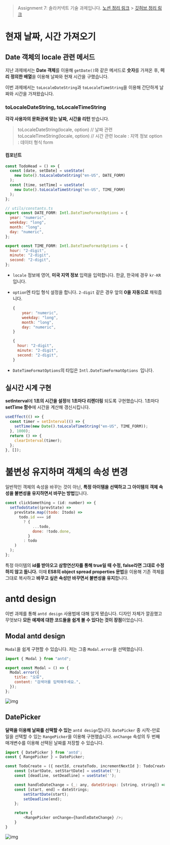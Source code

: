 > Assignment 7: 솔라커넥트 기술 과제입니다.
> [노션 정리 링크](https://teal-fireplant-241.notion.site/Assignment-7-f91dc6cb5f624567a996e0594f0d4946) > [깃허브 정리 링크](https://github.com/dongwonnn/Assignment7)

# 현재 날짜, 시간 가져오기

## Date 객체의 locale 관련 메서드

지난 과제에서는 **Date 객체**를 이용해 `getDate()`와 같은 메서드로 **숫자**를 가져온 후, **미리 정의한 배열**을 이용해 날짜와 현재 시간을 구했습니다.

이번 과제에서는 `toLocaleDateString`과 `toLocaleTimeString`을 이용해 간단하게 날짜와 시간을 가져왔습니다.

### toLocaleDateString, toLocaleTimeString

**각각 사용자의 문화권에 맞는 날짜, 시간을 리턴** 받습니다.

> toLocaleDateString(locale, option) // 날짜 관련
> toLocaleTimeString(locale, option) // 시간 관련
> locale : 지역 정보
> option : 데이터 형식 form

#### 컴포넌트

```javascript
const TodoHead = () => {
  const [date, setDate] = useState(
    new Date().toLocaleDateString("en-US", DATE_FORM)
  );
  const [time, setTime] = useState(
    new Date().toLocaleTimeString("en-US", TIME_FORM)
  );
};

// utils/constants.ts
export const DATE_FORM: Intl.DateTimeFormatOptions = {
  year: "numeric",
  weekday: "long",
  month: "long",
  day: "numeric",
};

export const TIME_FORM: Intl.DateTimeFormatOptions = {
  hour: "2-digit",
  minute: "2-digit",
  second: "2-digit",
};
```

- `locale` 정보에 영어, **미국 지역 정보** 입력을 입력합니다. 한글, 한국에 경우 `kr-KR`입니다.
- `option`엔 타입 형식 설정을 합니다. `2-digit` 같은 경우 앞의 **0을 자동으로** 채워줍니다.

  ```javascript
  {
      year: "numeric",
      weekday: "long",
      month: "long",
      day: "numeric",
  }

  {
    hour: "2-digit",
    minute: "2-digit",
    second: "2-digit",
  }
  ```

- `DateTimeFormatOptions`의 타입은 `Intl.DateTimeFormatOptions `입니다.

## 실시간 시계 구현

**setInterval**에 **1초의 시간을 설정**해 **1초마다 리렌더링** 되도록 구현했습니다.
1초마다 **setTime 함수**에 시간을 계산해 갱신시킵니다.

```javascript
useEffect(() => {
  const timer = setInterval(() => {
    setTime(new Date().toLocaleTimeString("en-US", TIME_FORM));
  }, 1000);
  return () => {
    clearInterval(timer);
  };
}, []);
```

# 불변성 유지하며 객체의 속성 변경

일반적인 객체의 속성을 바꾸는 것이 아닌, **특정 아이템을 선택하고 그 아이템의 객체 속성을 불변성을 유지하면서 바꾸는 방법**입니다.

```javascript
const clickSomething = (id: number) => {
  setTodoState((prevState) =>
    prevState.map((todo: Itodo) =>
      todo.id === id
        ? {
            ...todo,
            done: !todo.done,
          }
        : todo
    )
  );
};
```

특정 아이템의 **id를 받아오고 삼항연산자를 통해 true일 때 수정, false라면 그대로 수정하지 않고 둡니다.**
이때 **ES8의 object spread properties 문법**을 이용해 기존 객체를 그대로 복사하고 **바꾸고 싶은 속성만 바꾸면서 불변성을 유지**합니다.

# antd design

이번 과제를 통해 `antd design` 사용법에 대해 알게 됐습니다. 디자인 자체가 깔끔했고 무엇보다 **모든 예제에 대한 코드들을 쉽게 볼 수 있다는 것이 장점**이었습니다.

## Modal antd design

`Modal`을 쉽게 구현할 수 있습니다. 저는 그중 `Modal.error`을 선택했습니다.

```javascript
import { Modal } from "antd";

export const Modal = () => {
  Modal.error({
    title: "오류",
    content: "검색어를 입력해주세요.",
  });
};
```

<img src="https://user-images.githubusercontent.com/59330828/130323014-98e1f9dd-9eab-4896-9c8c-7fc3eee21291.PNG" alt="img">

## DatePicker

**달력을 이용해 날짜를 선택할 수 있는** `antd design`입니다.
`DatePicker` 중 시작-만료 일을 선택할 수 있는 `RangePicker`을 이용해 구현했습니다.
`onChange` 속성의 두 번째 매개변수를 이용해 선택된 날짜를 저장할 수 있습니다.

```javascript
import { DatePicker } from 'antd';
const { RangePicker } = DatePicker;

const TodoCreate = ({ nextId, createTodo, incrementNextId }: TodoCreateProps) => {
    const [startDate, setStartDate] = useState('');
    const [deadline, setDeadline] = useState('');

    const handleDateChange = (_: any, dateStrings: [string, string]) => {
    const [start, end] = dateStrings;
        setStartDate(start);
        setDeadline(end);
    };

    return {
        <RangePicker onChange={handleDateChange} />;
    }
}
```

<img src="https://user-images.githubusercontent.com/59330828/130323097-8566fb8f-7797-4d14-bb5e-cd55c2be5cb5.PNG" alt="img">

